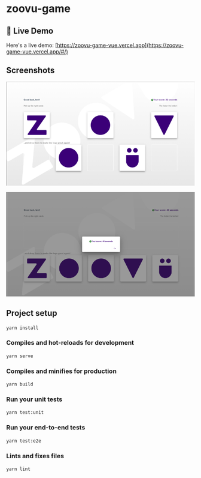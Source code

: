 # zoovu-game

## :link: Live Demo

Here's a live demo: [https://zoovu-game-vue.vercel.app](https://zoovu-game-vue.vercel.app/#/)

## Screenshots

![Zoovue Game](screenshot1.PNG)

![Zoovue Game](screenshot2.PNG)

## Project setup
```
yarn install
```

### Compiles and hot-reloads for development
```
yarn serve
```

### Compiles and minifies for production
```
yarn build
```

### Run your unit tests
```
yarn test:unit
```

### Run your end-to-end tests
```
yarn test:e2e
```

### Lints and fixes files
```
yarn lint
```

